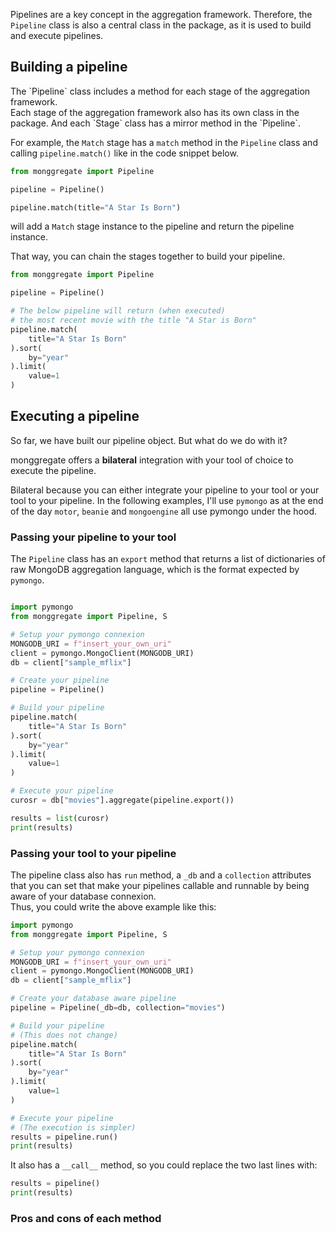 
Pipelines are a key concept in the aggregation framework.
Therefore, the  `Pipeline` class is also a central class in the package<include link to api reference later on>, as it is used to build and execute pipelines.

## **Building a pipeline**

<include link to api reference later on>
The `Pipeline` class includes a method for each stage of the aggregation framework.<br>
Each stage of the aggregation framework also has its own class in the package.
And each `Stage` class has a mirror method in the `Pipeline`.

For example, the `Match` stage has a `match` method in the `Pipeline` class and calling `pipeline.match()` like in the code snippet below.

```python
from monggregate import Pipeline

pipeline = Pipeline()

pipeline.match(title="A Star Is Born")
```

will add a `Match` stage instance to the pipeline and return the pipeline instance.

That way, you can chain the stages together to build your pipeline.

```python
from monggregate import Pipeline

pipeline = Pipeline()

# The below pipeline will return (when executed) 
# the most recent movie with the title "A Star is Born"
pipeline.match(
    title="A Star Is Born"
).sort(
    by="year"
).limit(
    value=1
)
```	

## **Executing a pipeline**

So far, we have built our pipeline object. But what do we do with it?

monggregate offers a **bilateral** integration with your tool of choice to execute the pipeline.

Bilateral because you can either integrate your pipeline to your tool or your tool to your pipeline.
In the following examples, I'll use `pymongo` as at the end of the day `motor`, `beanie` and `mongoengine` all use pymongo under the hood.

### **Passing your pipeline to your tool**

The `Pipeline` class has an `export` method that returns a list of dictionaries of raw MongoDB aggregation language, which is the format expected by `pymongo`.

```python

import pymongo
from monggregate import Pipeline, S

# Setup your pymongo connexion
MONGODB_URI = f"insert_your_own_uri"
client = pymongo.MongoClient(MONGODB_URI)
db = client["sample_mflix"]

# Create your pipeline
pipeline = Pipeline()

# Build your pipeline
pipeline.match(
    title="A Star Is Born"
).sort(
    by="year"
).limit(
    value=1
)

# Execute your pipeline
curosr = db["movies"].aggregate(pipeline.export())

results = list(curosr)
print(results)
```
### **Passing your tool to your pipeline**

The pipeline class also has `run` method, a `_db` and a `collection` attributes that you can set that make your pipelines callable and runnable by being aware of your database connexion.<br>
Thus, you could write the above example like this:

```python
import pymongo
from monggregate import Pipeline, S

# Setup your pymongo connexion
MONGODB_URI = f"insert_your_own_uri"
client = pymongo.MongoClient(MONGODB_URI)
db = client["sample_mflix"]

# Create your database aware pipeline
pipeline = Pipeline(_db=db, collection="movies") 

# Build your pipeline
# (This does not change)
pipeline.match(
    title="A Star Is Born"
).sort(
    by="year"
).limit(
    value=1
)

# Execute your pipeline
# (The execution is simpler)
results = pipeline.run()
print(results)
```

It also has a `__call__` method, so you could  replace the two last lines with:

```python
results = pipeline()
print(results)
```

### **Pros and cons of each method**